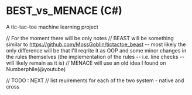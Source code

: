 # BEST_vs_MENACE (C#)
A tic-tac-toe machine learning project

// For the moment there will be only notes
// BEAST will be something similar to https://github.com/MossGoblin/tictactoe_beast -- most likely the only difference will be that I'll reqrite it as OOP and some minor changes in the rules themselves (the implementation of the rules -- i.e. line checks --  will likely remain as it is)
// MENACE will use an old idea I found on Numberphile(@youtube)

// TODO : NEXT
// list reuirements for each of the two system - native and cross
